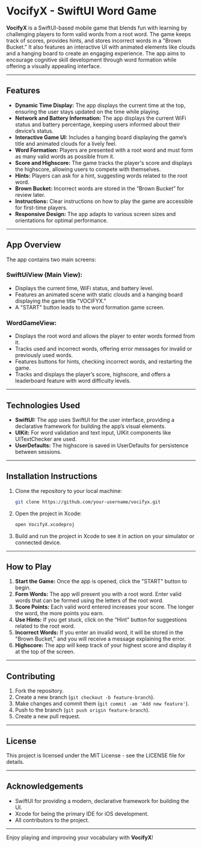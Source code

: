 # **VocifyX - SwiftUI Word Game**

**VocifyX** is a SwiftUI-based mobile game that blends fun with learning by challenging players to form valid words from a root word. The game keeps track of scores, provides hints, and stores incorrect words in a "Brown Bucket." It also features an interactive UI with animated elements like clouds and a hanging board to create an engaging experience. The app aims to encourage cognitive skill development through word formation while offering a visually appealing interface.

---

## **Features**
- **Dynamic Time Display:** The app displays the current time at the top, ensuring the user stays updated on the time while playing.
- **Network and Battery Information:** The app displays the current WiFi status and battery percentage, keeping users informed about their device’s status.
- **Interactive Game UI:** Includes a hanging board displaying the game’s title and animated clouds for a lively feel.
- **Word Formation:** Players are presented with a root word and must form as many valid words as possible from it.
- **Score and Highscore:** The game tracks the player's score and displays the highscore, allowing users to compete with themselves.
- **Hints:** Players can ask for a hint, suggesting words related to the root word.
- **Brown Bucket:** Incorrect words are stored in the “Brown Bucket” for review later.
- **Instructions:** Clear instructions on how to play the game are accessible for first-time players.
- **Responsive Design:** The app adapts to various screen sizes and orientations for optimal performance.

---

## **App Overview**
The app contains two main screens:

### **SwiftUiView (Main View):**
- Displays the current time, WiFi status, and battery level.
- Features an animated scene with static clouds and a hanging board displaying the game title "VOCIFYX."
- A "START" button leads to the word formation game screen.

### **WordGameView:**
- Displays the root word and allows the player to enter words formed from it.
- Tracks used and incorrect words, offering error messages for invalid or previously used words.
- Features buttons for hints, checking incorrect words, and restarting the game.
- Tracks and displays the player’s score, highscore, and offers a leaderboard feature with word difficulty levels.

---

## **Technologies Used**
- **SwiftUI:** The app uses SwiftUI for the user interface, providing a declarative framework for building the app’s visual elements.
- **UIKit:** For word validation and text input, UIKit components like UITextChecker are used.
- **UserDefaults:** The highscore is saved in UserDefaults for persistence between sessions.

---

## **Installation Instructions**
1. Clone the repository to your local machine:

    ```bash
    git clone https://github.com/your-username/vocifyx.git
    ```

2. Open the project in Xcode:

    ```bash
    open VocifyX.xcodeproj
    ```

3. Build and run the project in Xcode to see it in action on your simulator or connected device.

---

## **How to Play**
1. **Start the Game:** Once the app is opened, click the "START" button to begin.
2. **Form Words:** The app will present you with a root word. Enter valid words that can be formed using the letters of the root word.
3. **Score Points:** Each valid word entered increases your score. The longer the word, the more points you earn.
4. **Use Hints:** If you get stuck, click on the “Hint” button for suggestions related to the root word.
5. **Incorrect Words:** If you enter an invalid word, it will be stored in the "Brown Bucket," and you will receive a message explaining the error.
6. **Highscore:** The app will keep track of your highest score and display it at the top of the screen.

---

## **Contributing**
1. Fork the repository.
2. Create a new branch (`git checkout -b feature-branch`).
3. Make changes and commit them (`git commit -am 'Add new feature'`).
4. Push to the branch (`git push origin feature-branch`).
5. Create a new pull request.

---

## **License**
This project is licensed under the MIT License - see the LICENSE file for details.

---

## **Acknowledgements**
- SwiftUI for providing a modern, declarative framework for building the UI.
- Xcode for being the primary IDE for iOS development.
- All contributors to the project.

---

Enjoy playing and improving your vocabulary with **VocifyX**!
